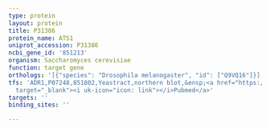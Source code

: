 ```yaml
---
type: protein
layout: protein
title: P31386
protein_name: ATS1
uniprot_accession: P31386
ncbi_gene_id: '851213'
organism: Saccharomyces cerevisiae
function: target gene
orthologs: '[{"species": "Drosophila melanogaster", "id": ["Q9VQ16"]}]'
tfs: 'ADR1,P07248,851802,Yeastract,northern blot,&ensp;<a href="https://www.ncbi.nlm.nih.gov/pubmed/?term=24170807%5Buid%5D+OR+16339724%5Buid%5D"
  target="_blank"><i uk-icon="icon: link"></i>Pubmed</a>'
targets: ''
binding_sites: ''

---
```

